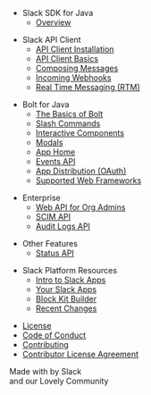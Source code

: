 
<div id="api_sections">
<ul class="current">
  <li class="toctree-l1 current"><div class="toctree-h">Slack SDK for Java</div>
    <ul>
      <li class="toctree-l2"><a href="{{ site.url | append: site.baseurl }}/">Overview</a></li>
    </ul>
  </li>
</ul>
<ul class="current">
  <li class="toctree-l1 current"><div class="toctree-h">Slack API Client</div>
    <ul>
      <li class="toctree-l2"><a href="{{ site.url | append: site.baseurl }}/guides/web-api-client-setup">API Client Installation</a></li>
      <li class="toctree-l2"><a href="{{ site.url | append: site.baseurl }}/guides/web-api-basics">API Client Basics</a></li>
      <li class="toctree-l2"><a href="{{ site.url | append: site.baseurl }}/guides/composing-messages">Composing Messages</a></li>
      <li class="toctree-l2"><a href="{{ site.url | append: site.baseurl }}/guides/incoming-webhooks">Incoming Webhooks</a></li>
      <li class="toctree-l2"><a href="{{ site.url | append: site.baseurl }}/guides/rtm">Real Time Messaging (RTM)</a></li>
    </ul>
  </li>
</ul>
<ul class="current">
  <li class="toctree-l1 current"><div class="toctree-h">Bolt for Java</div>
    <ul>
      <li class="toctree-l2"><a href="{{ site.url | append: site.baseurl }}/guides/bolt">The Basics of Bolt️</a></li>
      <li class="toctree-l2"><a href="{{ site.url | append: site.baseurl }}/guides/slash-commands">Slash Commands</a></li>
      <!--
      <li class="toctree-l2"><a href="{{ site.url | append: site.baseurl }}/guides/actions">Actions</a></li>
      -->
      <li class="toctree-l2"><a href="{{ site.url | append: site.baseurl }}/guides/interactive-components">Interactive Components</a></li>
      <li class="toctree-l2"><a href="{{ site.url | append: site.baseurl }}/guides/modals">Modals</a></li>
      <li class="toctree-l2"><a href="{{ site.url | append: site.baseurl }}/guides/app-home">App Home</a></li>
      <li class="toctree-l2"><a href="{{ site.url | append: site.baseurl }}/guides/events-api">Events API</a></li>
      <li class="toctree-l2"><a href="{{ site.url | append: site.baseurl }}/guides/app-distribution">App Distribution (OAuth)</a></li>
      <li class="toctree-l2"><a href="{{ site.url | append: site.baseurl }}/guides/supported-web-frameworks">Supported Web Frameworks</a></li>
    </ul>
  </li>
</ul>
<ul class="current">
  <li class="toctree-l1 current"><div class="toctree-h">Enterprise</div>
    <ul>
      <li class="toctree-l2"><a href="{{ site.url | append: site.baseurl }}/guides/web-api-for-admins">Web API for Org Admins</a></li>
      <li class="toctree-l2"><a href="{{ site.url | append: site.baseurl }}/guides/scim-api">SCIM API</a></li>
      <li class="toctree-l2"><a href="{{ site.url | append: site.baseurl }}/guides/audit-logs-api">Audit Logs API</a></li>
    </ul>
  </li>
</ul>
<ul class="current">
  <li class="toctree-l1 current"><div class="toctree-h">Other Features</div>
    <ul>
      <li class="toctree-l2"><a href="{{ site.url | append: site.baseurl }}/guides/status-api">Status API</a></li>
    </ul>
  </li>
</ul>
<ul class="current">
  <li class="toctree-l1 current"><div class="toctree-h">Slack Platform Resources</div>
    <ul>
      <li class="toctree-l2"><a href="https://api.slack.com/start">Intro to Slack Apps</a></li>
      <li class="toctree-l2"><a href="https://api.slack.com/apps">Your Slack Apps</a></li>
      <li class="toctree-l2"><a href="https://api.slack.com/tools/block-kit-builder">Block Kit Builder</a></li>
      <li class="toctree-l2"><a href="https://api.slack.com/changelog">Recent Changes</a></li>
    </ul>
  </li>
</ul>

<div id="footer">
    <ul id="footer_nav">
        <li><a href="https://github.com/SlackAPI/java-slack-sdk/blob/master/LICENSE">License</a></li>
        <li><a href="https://slackhq.github.io/code-of-conduct">Code of Conduct</a></li>
        <li><a href="https://github.com/slackapi/java-slack-sdk/blob/master/.github/contributing.md">Contributing</a></li>
        <li><a href="https://docs.google.com/a/slack-corp.com/forms/d/e/1FAIpQLSfzjVoCM7ohBnjWf7eDYQxzti1EPpinsIJQA5RAUBwJKRUQHg/viewform">Contributor License Agreement</a></li>
    </ul>
    <p id="footer_signature">Made with <i class="ts_icon ts_icon_heart"></i> by Slack<br/>and our Lovely Community
    </p>
</div>
